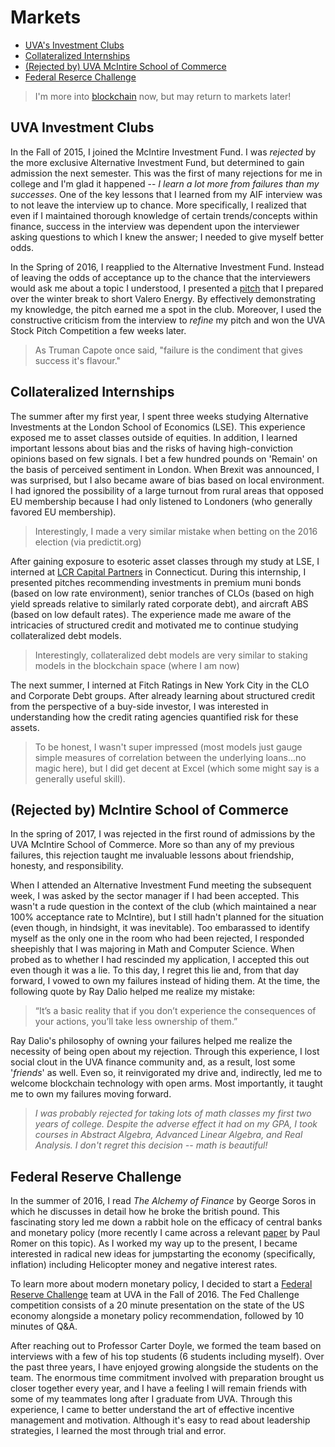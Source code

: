 # Markets

* [UVA's Investment Clubs](#uvainvestment)
* [Collateralized Internships](#collateral)
* [(Rejected by) UVA McIntire School of Commerce](#rejected)
* [Federal Reserce Challenge](#fedchallenge)

> I'm more into [blockchain](./blockchain.md) now, but may return to markets later!

## UVA Investment Clubs
In the Fall of 2015, I joined the McIntire Investment Fund. I was *rejected* by the more exclusive Alternative Investment Fund, but determined to gain admission the next semester. This was the first of many rejections for me in college and I'm glad it happened -- *I learn a lot more from failures than my successes*. One of the key lessons that I learned from my AIF interview was to not leave the interview up to chance. More specifically, I realized that even if I maintained thorough knowledge of certain trends/concepts within finance, success in the interview was dependent upon the interviewer asking questions to which I knew the answer; I needed to give myself better odds.

In the Spring of 2016, I reapplied to the Alternative Investment Fund. Instead of leaving the odds of acceptance up to the chance that the interviewers would ask me about a topic I understood, I presented a [pitch](../Finance/vlo_pitch.pdf) that I prepared over the winter break to short Valero Energy. By effectively demonstrating my knowledge, the pitch earned me a spot in the club. Moreover, I used the constructive criticism from the interview to *refine* my pitch and won the UVA Stock Pitch Competition a few weeks later. 

> As Truman Capote once said, "failure is the condiment that gives success it's flavour."

## Collateralized Internships <a name="collateral"><a/>
The summer after my first year, I spent three weeks studying Alternative Investments at the London School of Economics (LSE). This experience exposed me to asset classes outside of equities. In addition, I learned important lessons about bias and the risks of having high-conviction opinions based on few signals. I bet a few hundred pounds on 'Remain' on the basis of perceived sentiment in London. When Brexit was announced, I was surprised, but I also became aware of bias based on local environment. I had ignored the possibility of a large turnout from rural areas that opposed EU membership because I had only listened to Londoners (who generally favored EU membership).

> Interestingly, I made a very similar mistake when betting on the 2016 election (via predictit.org)

After gaining exposure to esoteric asset classes through my study at LSE, I interned at [LCR Capital Partners](https://www.lcrcapital.com/) in Connecticut. During this internship, I presented pitches recommending investments in premium muni bonds (based on low rate environment), senior tranches of CLOs (based on high yield spreads relative to similarly rated corporate debt), and aircraft ABS (based on low default rates). The experience made me aware of the intricacies of structured credit and motivated me to continue studying collateralized debt models.

> Interestingly, collateralized debt models are very similar to staking models in the blockchain space (where I am now)

The next summer, I interned at Fitch Ratings in New York City in the CLO and Corporate Debt groups. After already learning about structured credit from the perspective of a buy-side investor, I was interested in understanding how the credit rating agencies quantified risk for these assets. 

> To be honest, I wasn't super impressed (most models just gauge simple measures of correlation between the underlying loans...no magic here), but I did get decent at Excel (which some might say is a generally useful skill).

## (Rejected by) McIntire School of Commerce <a name="rejected"></a>

In the spring of 2017, I was rejected in the first round of admissions by the UVA McIntire School of Commerce. More so than any of my previous failures, this rejection taught me invaluable lessons about friendship, honesty, and responsibility. 

When I attended an Alternative Investment Fund meeting the subsequent week, I was asked by the sector manager if I had been accepted. This wasn't a rude question in the context of the club (which maintained a near 100% acceptance rate to McIntire), but I still hadn't planned for the situation (even though, in hindsight, it was inevitable). Too embarassed to identify myself as the only one in the room who had been rejected, I responded sheepishly that I was majoring in Math and Computer Science. When probed as to whether I had rescinded my application, I accepted this out even though it was a lie. To this day, I regret this lie and, from that day forward, I vowed to own my failures instead of hiding them. At the time, the following quote by Ray Dalio helped me realize my mistake:

> “It’s a basic reality that if you don’t experience the consequences of your actions, you’ll take less ownership of them.”

Ray Dalio's philosophy of owning your failures helped me realize the necessity of being open about my rejection. Through this experience, I lost social clout in the UVA finance community and, as a result, lost some '*friends*' as well.  Even so, it reinvigorated my drive and, indirectly, led me to welcome blockchain technology with open arms. Most importantly, it taught me to own my failures moving forward.

> *I was probably rejected for taking lots of math classes my first two years of college. Despite the adverse effect it had on my GPA, I took courses in Abstract Algebra, Advanced Linear Algebra, and Real Analysis. I don't regret this decision -- math is beautiful!*

## Federal Reserve Challenge <a name="fedchallenge"></a>

In the summer of 2016, I read *The Alchemy of Finance* by George Soros in which he discusses in detail how he broke the british pound. This fascinating story led me down a rabbit hole on the efficacy of central banks and monetary policy (more recently I came across a relevant [paper](https://paulromer.net/wp-content/uploads/2016/09/WP-Trouble.pdf) by Paul Romer on this topic). As I worked my way up to the present, I became interested in radical new ideas for jumpstarting the economy (specifically, inflation) including Helicopter money and negative interest rates. 

To learn more about modern monetary policy, I decided to start a [Federal Reserve Challenge](https://www.newyorkfed.org/education/fedchallenge_college.html) team at UVA in the Fall of 2016. The Fed Challenge competition consists of a 20 minute presentation on the state of the US economy alongside a monetary policy recommendation, followed by 10 minutes of Q&A. 

 After reaching out to Professor Carter Doyle, we formed the team based on interviews with a few of his top students (6 students including myself). Over the past three years, I have enjoyed growing alongside the students on the team. The enormous time commitment involved with preparation brought us closer together every year, and I have a feeling I will remain friends with some of my teammates long after I graduate from UVA. Through this experience, I came to better understand the art of effective incentive management and motivation. Although it's easy to read about leadership strategies, I learned the most through trial and error.